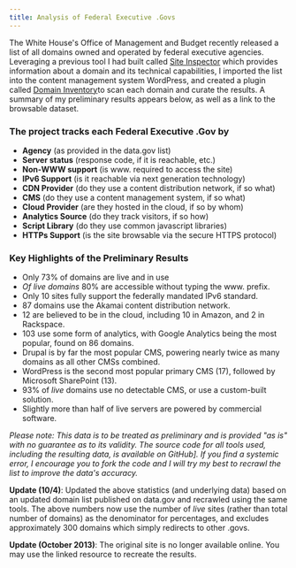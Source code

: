 ```yaml
---
title: Analysis of Federal Executive .Govs
---
```


The White House's Office of Management and Budget recently released a list of all domains owned and operated by federal executive agencies. Leveraging a previous tool I had built called [Site Inspector](https://github.com/benbalter/Site-Inspector) which provides information about a domain and its technical capabilities, I imported the list into the content management system WordPress, and created a plugin called [Domain Inventory](https://github.com/benbalter/Domain-Inventory)to scan each domain and curate the results. A summary of my preliminary results appears below, as well as a link to the browsable dataset.

### The project tracks each Federal Executive .Gov by

* **Agency** (as provided in the data.gov list)
* **Server status** (response code, if it is reachable, etc.)
* **Non-WWW support** (is www. required to access the site)
* **IPv6 Support** (is it reachable via next generation technology)
* **CDN Provider** (do they use a content distribution network, if so what)
* **CMS** (do they use a content management system, if so what)
* **Cloud Provider** (are they hosted in the cloud, if so by whom)
* **Analytics Source** (do they track visitors, if so how)
* **Script Library** (do they use common javascript libraries)
* **HTTPs Support** (is the site browsable via the secure HTTPS protocol)

### Key Highlights of the Preliminary Results

* Only 73% of domains are live and in use
* *Of live domains* 80% are accessible without typing the www. prefix.
* Only 10 sites fully support the federally mandated IPv6 standard.
* 87 domains use the Akamai content distribution network.
* 12 are believed to be in the cloud, including 10 in Amazon, and 2 in Rackspace.
* 103 use some form of analytics, with Google Analytics being the most popular, found on 86 domains.
* Drupal is by far the most popular CMS, powering nearly twice as many domains as all other CMSs combined.
* WordPress is the second most popular primary CMS (17), followed by Microsoft SharePoint (13).
* 93% of *live* domains use no detectable CMS, or use a custom-built solution.
* Slightly more than half of live servers are powered by commercial software.

*Please note: This data is to be treated as preliminary and is provided "as is" with no guarantee as to its validity. The source code for all tools used, including the resulting data, is available on GitHub]. If you find a systemic error, I encourage you to fork the code and I will try my best to recrawl the list to improve the data's accuracy.*

**Update (10/4)**: Updated the above statistics (and underlying data) based on an updated domain list published on data.gov and recrawled using the same tools. The above numbers now use the number of *live* sites (rather than total number of domains) as the denominator for percentages, and excludes approximately 300 domains which simply redirects to other .govs.

**Update (October 2013)**: The original site is no longer available online. You may use the linked resource to recreate the results.
